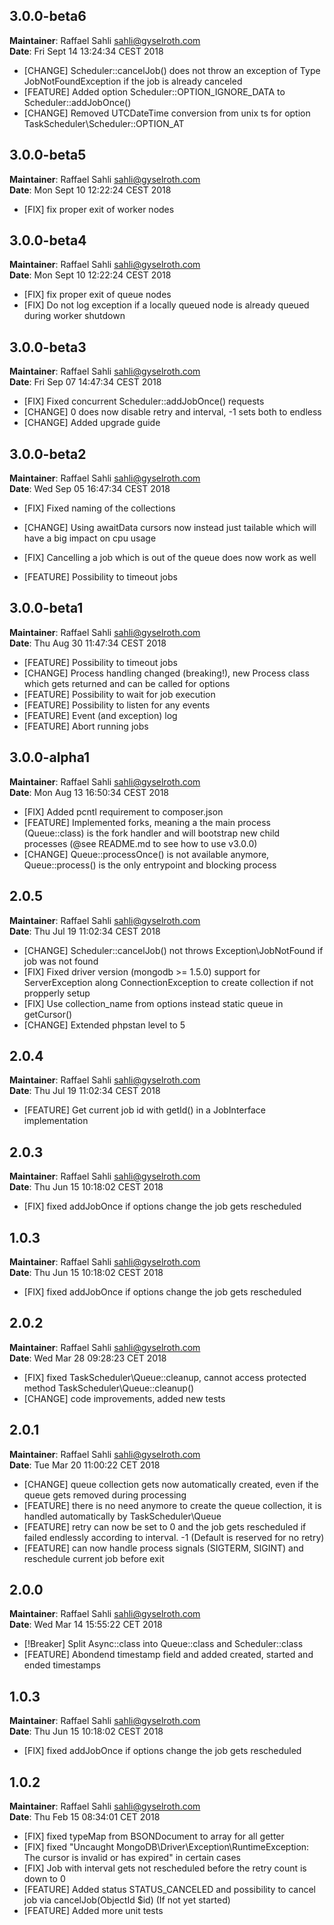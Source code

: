 ## 3.0.0-beta6
**Maintainer**: Raffael Sahli <sahli@gyselroth.com>\
**Date**: Fri Sept 14 13:24:34 CEST 2018

* [CHANGE] Scheduler::cancelJob() does not throw an exception of Type JobNotFoundException if the job is already canceled
* [FEATURE] Added option Scheduler::OPTION_IGNORE_DATA to Scheduler::addJobOnce()
* [CHANGE] Removed UTCDateTime conversion from unix ts for option TaskScheduler\Scheduler::OPTION_AT


## 3.0.0-beta5
**Maintainer**: Raffael Sahli <sahli@gyselroth.com>\
**Date**: Mon Sept 10 12:22:24 CEST 2018

* [FIX] fix proper exit of worker nodes


## 3.0.0-beta4
**Maintainer**: Raffael Sahli <sahli@gyselroth.com>\
**Date**: Mon Sept 10 12:22:24 CEST 2018

* [FIX] fix proper exit of queue nodes
* [FIX] Do not log exception if a locally queued node is already queued during worker shutdown


## 3.0.0-beta3
**Maintainer**: Raffael Sahli <sahli@gyselroth.com>\
**Date**: Fri Sep 07 14:47:34 CEST 2018

* [FIX] Fixed concurrent Scheduler::addJobOnce() requests
* [CHANGE] 0 does now disable retry and interval, -1 sets both to endless
* [CHANGE] Added upgrade guide


## 3.0.0-beta2
**Maintainer**: Raffael Sahli <sahli@gyselroth.com>\
**Date**: Wed Sep 05 16:47:34 CEST 2018

* [FIX] Fixed naming of the collections
* [CHANGE] Using awaitData cursors now instead just tailable which will have a big impact on cpu usage
* [FIX] Cancelling a job which is out of the queue does now work as well


* [FEATURE] Possibility to timeout jobs
## 3.0.0-beta1
**Maintainer**: Raffael Sahli <sahli@gyselroth.com>\
**Date**: Thu Aug 30 11:47:34 CEST 2018

* [FEATURE] Possibility to timeout jobs
* [CHANGE] Process handling changed (breaking!), new Process class which gets returned and can be called for options
* [FEATURE] Possibility to wait for job execution
* [FEATURE] Possibility to listen for any events
* [FEATURE] Event (and exception) log
* [FEATURE] Abort running jobs


## 3.0.0-alpha1
**Maintainer**: Raffael Sahli <sahli@gyselroth.com>\
**Date**: Mon Aug 13 16:50:34 CEST 2018

* [FIX] Added pcntl requirement to composer.json
* [FEATURE] Implemented forks, meaning a the main process (Queue::class) is the fork handler and will bootstrap new child processes (@see README.md to see how to use v3.0.0)
* [CHANGE] Queue::processOnce() is not available anymore, Queue::process() is the only entrypoint and blocking process


## 2.0.5
**Maintainer**: Raffael Sahli <sahli@gyselroth.com>\
**Date**: Thu Jul 19 11:02:34 CEST 2018

* [CHANGE] Scheduler::cancelJob() not throws Exception\JobNotFound if job was not found
* [FIX] Fixed driver version (mongodb >= 1.5.0) support for ServerException along ConnectionException to create collection if not propperly setup
* [FIX] Use collection_name from options instead static queue in getCursor()
* [CHANGE] Extended phpstan level to 5


## 2.0.4
**Maintainer**: Raffael Sahli <sahli@gyselroth.com>\
**Date**: Thu Jul 19 11:02:34 CEST 2018

* [FEATURE] Get current job id with getId() in a JobInterface implementation 


## 2.0.3
**Maintainer**: Raffael Sahli <sahli@gyselroth.com>\
**Date**: Thu Jun 15 10:18:02 CEST 2018

* [FIX] fixed addJobOnce if options change the job gets rescheduled


## 1.0.3
**Maintainer**: Raffael Sahli <sahli@gyselroth.com>\
**Date**: Thu Jun 15 10:18:02 CEST 2018

* [FIX] fixed addJobOnce if options change the job gets rescheduled


## 2.0.2
**Maintainer**: Raffael Sahli <sahli@gyselroth.com>\
**Date**: Wed Mar 28 09:28:23 CET 2018

* [FIX] fixed TaskScheduler\Queue::cleanup, cannot access protected method TaskScheduler\Queue::cleanup()
* [CHANGE] code improvements, added new tests 


## 2.0.1
**Maintainer**: Raffael Sahli <sahli@gyselroth.com>\
**Date**: Tue Mar 20 11:00:22 CET 2018

* [CHANGE] queue collection gets now automatically created, even if the queue gets removed during processing
* [FEATURE] there is no need anymore to create the queue collection, it is handled automatically by TaskScheduler\Queue
* [FEATURE] retry can now be set to 0 and the job gets rescheduled if failed endlessly according to interval. -1 (Default is reserved for no retry)
* [FEATURE] can now handle process signals (SIGTERM, SIGINT) and reschedule current job before exit


## 2.0.0
**Maintainer**: Raffael Sahli <sahli@gyselroth.com>\
**Date**: Wed Mar 14 15:55:22 CET 2018

* [!Breaker] Split Async::class into Queue::class and Scheduler::class
* [FEATURE] Abondend timestamp field and added created, started and ended timestamps


## 1.0.3
**Maintainer**: Raffael Sahli <sahli@gyselroth.com>\
**Date**: Thu Jun 15 10:18:02 CEST 2018

* [FIX] fixed addJobOnce if options change the job gets rescheduled


## 1.0.2
**Maintainer**: Raffael Sahli <sahli@gyselroth.com>\
**Date**: Thu Feb 15 08:34:01 CET 2018

* [FIX] fixed typeMap from BSONDocument to array for all getter
* [FIX] fixed "Uncaught MongoDB\Driver\Exception\RuntimeException: The cursor is invalid or has expired" in certain cases
* [FIX] Job with interval gets not rescheduled before the retry count is down to 0
* [FEATURE] Added status STATUS_CANCELED and possibility to cancel job via cancelJob(ObjectId $id) (If not yet started)
* [FEATURE] Added more unit tests
